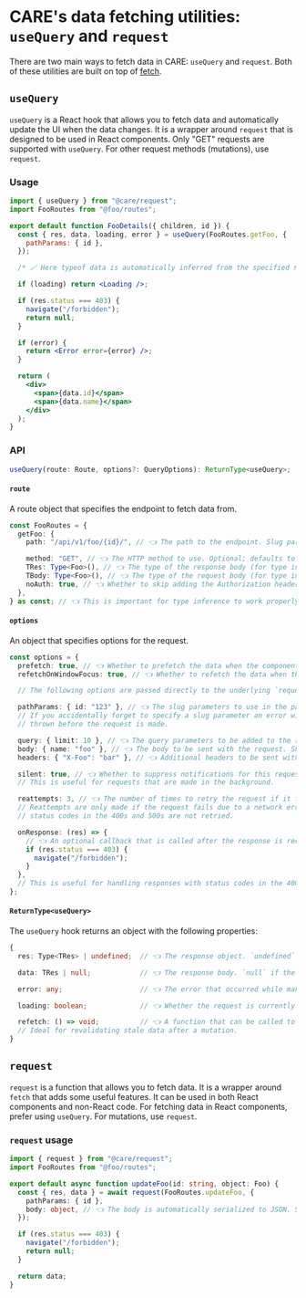 # CARE's data fetching utilities: `useQuery` and `request`

There are two main ways to fetch data in CARE: `useQuery` and `request`. Both of these utilities are built on top of [fetch](https://developer.mozilla.org/en-US/docs/Web/API/Fetch_API/Using_Fetch).

## `useQuery`

`useQuery` is a React hook that allows you to fetch data and automatically update the UI when the data changes. It is
a wrapper around `request` that is designed to be used in React components. Only "GET" requests are supported with `useQuery`. For other request methods (mutations), use `request`.

### Usage

```jsx
import { useQuery } from "@care/request";
import FooRoutes from "@foo/routes";

export default function FooDetails({ children, id }) {
  const { res, data, loading, error } = useQuery(FooRoutes.getFoo, {
    pathParams: { id },
  });

  /* 🪄 Here typeof data is automatically inferred from the specified route. */

  if (loading) return <Loading />;

  if (res.status === 403) {
    navigate("/forbidden");
    return null;
  }

  if (error) {
    return <Error error={error} />;
  }

  return (
    <div>
      <span>{data.id}</span>
      <span>{data.name}</span>
    </div>
  );
}
```

### API

```ts
useQuery(route: Route, options?: QueryOptions): ReturnType<useQuery>;
```

#### `route`

A route object that specifies the endpoint to fetch data from.

```ts
const FooRoutes = {
  getFoo: {
    path: "/api/v1/foo/{id}/", // 👈 The path to the endpoint. Slug parameters can be specified using curly braces.

    method: "GET", // 👈 The HTTP method to use. Optional; defaults to "GET".
    TRes: Type<Foo>(), // 👈 The type of the response body (for type inference).
    TBody: Type<Foo>(), // 👈 The type of the request body (for type inference).
    noAuth: true, // 👈 Whether to skip adding the Authorization header to the request.
  },
} as const; // 👈 This is important for type inference to work properly.
```

#### `options`

An object that specifies options for the request.

```ts
const options = {
  prefetch: true, // 👈 Whether to prefetch the data when the component mounts.
  refetchOnWindowFocus: true, // 👈 Whether to refetch the data when the window regains focus.

  // The following options are passed directly to the underlying `request` function.

  pathParams: { id: "123" }, // 👈 The slug parameters to use in the path.
  // If you accidentally forget to specify a slug parameter an error will be
  // thrown before the request is made.

  query: { limit: 10 }, // 👈 The query parameters to be added to the request URL.
  body: { name: "foo" }, // 👈 The body to be sent with the request. Should be compatible with the TBody type of the route.
  headers: { "X-Foo": "bar" }, // 👈 Additional headers to be sent with the request. (Coming soon...)

  silent: true, // 👈 Whether to suppress notifications for this request.
  // This is useful for requests that are made in the background.

  reattempts: 3, // 👈 The number of times to retry the request if it fails.
  // Reattempts are only made if the request fails due to a network error. Responses with
  // status codes in the 400s and 500s are not retried.

  onResponse: (res) => {
    // 👈 An optional callback that is called after the response is received.
    if (res.status === 403) {
      navigate("/forbidden");
    }
  },
  // This is useful for handling responses with status codes in the 400s and 500s for a specific request.
};
```

#### `ReturnType<useQuery>`

The `useQuery` hook returns an object with the following properties:

```ts
{
  res: Type<TRes> | undefined;  // 👈 The response object. `undefined` if the request has not been made yet.

  data: TRes | null;            // 👈 The response body. `null` if the request has not been made yet.

  error: any;                   // 👈 The error that occurred while making the request if any.

  loading: boolean;             // 👈 Whether the request is currently in progress.

  refetch: () => void;          // 👈 A function that can be called to refetch the data.
  // Ideal for revalidating stale data after a mutation.
}
```

## `request`

`request` is a function that allows you to fetch data. It is a wrapper around `fetch` that adds some useful features. It can be used in both React components and non-React code. For fetching data in React components, prefer using `useQuery`. For mutations, use `request`.

### `request` usage

```ts
import { request } from "@care/request";
import FooRoutes from "@foo/routes";

export default async function updateFoo(id: string, object: Foo) {
  const { res, data } = await request(FooRoutes.updateFoo, {
    pathParams: { id },
    body: object, // 👈 The body is automatically serialized to JSON. Should be compatible with the TBody type of the route.
  });

  if (res.status === 403) {
    navigate("/forbidden");
    return null;
  }

  return data;
}
```

